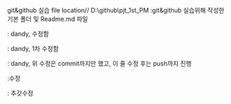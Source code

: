 git&github 실습
file location// D:\github\pjt_1st_PM
:git&github 실습위해 작성한 기본 폴더 및 Readme.md 파일

: dandy, 수정함

: dandy, 1차 수정함

: dandy, 위 수정은 commit까지만 했고, 이 줄 수정 후는 push까지 진행

:수정

: 추갓수정